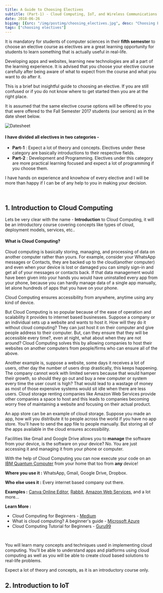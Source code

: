 ```yaml
---
title: A Guide to Choosing Electives
subtitle: (Part-1) - Cloud Computing, IoT, and Wireless Communications
date: 2018-06-26
bigimg: [{src: "/img/postimg/choosing_electives.jpg", desc: "Choosing Electives"}]
tags: ["choosing electives"]
---
```

It is mandatory for students of computer sciences in their **fifth semester** to choose an elective course as electives are a great learning opportunity for students to learn something that is actually useful in real-life.

Developing apps and websites, learning new technologies are all a part of the learning experience.
It is advised that you choose your elective course carefully after being aware of what to expect from the course and what you want to do after it.

This is a brief but insightful guide to choosing an elective. If you are still confused or if you do not know where to get started then you are at the right place.

It is assumed that the same elective course options will be offered to you that were offered to the Fall Semester 2017 students (our seniors) as in the date sheet below.

![Datesheet](/img/Datesheet.JPG)
<br>
#### I have divided all electives in two categories -
- **Part-1** : Expect a lot of theory and concepts. Electives under these category are basically introductions to their respective fields.
- **Part-2** : Development and Programming. Electives under this category are more practical learning focused and expect a lot of programming if you choose them.

I have hands on experience and knowhow of every elective and I will be more than happy if I can be of any help to you in making your decision.

<br>

## 1. Introduction to Cloud Computing
Lets be very clear with the name - **Introduction** to Cloud Computing, it will be an introductory course covering concepts like types of cloud, deployment models, services, etc..

#### What is Cloud Computing?
Cloud computing is basically storing, managing, and processing of data on another computer rather than yours.
For example, consider your WhatsApp messages or Contacts, they are backed up to the cloud(another computer) and even when your device is lost or damaged you can simply sign-in and get all of your messages or contacts back. If that data management would have been given into your hands you would have uninstalled every app from your phone, because you can hardly manage data of a single app manually, let alone hundreds of apps that you have on your phone.

Cloud Computing ensures accessibility from anywhere, anytime using any kind of device.

But Cloud Computing is so popular because of the ease of operation and scalability it provides to internet based businesses. Suppose a company or an individual sets up a website and wants to host it. How will they do it without cloud computing? They can just host it on their computer and give people address to their computer. But, can they ensure that they will be accessible every time?, even at night, what about when they are not around? Cloud Computing solves this by allowing companies to host their websites on another computers from people/firms who can ensure all of the above.

Another example is, suppose a website, some days it receives a lot of users, other day the number of users drop drastically, this keeps happening. The company cannot work with limited servers because that would hamper their growth, so should they go out and buy a new computer or system every time the user count is high? That would lead to a wastage of money as most of those expensive systems would sit idle when there are less users. Cloud storage renting companies like Amazon Web Services provide other companies a space to host and this leads to companies becoming worry free of maintaining a website and focusing on their actual product.

An app store can be an example of cloud storage. Suppose you made an app, how will you distribute it to people across the world if you have no app store. You'll have to send the app file to people manually. But storing all of the apps available in the cloud ensures accessibility.

Facilities like Gmail and Google Drive allows you to **manage** the software from your device, is the software on your device? No. You are just accessing it and managing it from your phone or computer.

With the help of Cloud Computing you can now execute your code on an [IBM Quantum Computer](https://quantumexperience.ng.bluemix.net/qx) from your home that too from **any** device!

**Where you use it :** WhatsApp, Gmail, Google Drive, Dropbox.

**Who else uses it :** Every internet based company out there.

**Examples :** [Canva Online Editor](https://photo-editor.canva.com/), [Rabbit](https://www.rabb.it/), [Amazon Web Services](https://aws.amazon.com/), and a lot more...

**Learn More :**

- Cloud Computing for Beginners - [Medium](https://medium.com/@vickynimbalkar/cloud-computing-for-beginners-ceb417658912)
- What is cloud computing? A beginner's guide - [Microsoft Azure](https://azure.microsoft.com/en-in/overview/what-is-cloud-computing/)
- Cloud Computing Tutorial for Beginners - [Guru99](https://www.guru99.com/cloud-computing-for-beginners.html)

<br>

You will learn many concepts and techniques used in implementing cloud computing. You'll be able to understand apps and platforms using cloud computing as well as you will be able to create cloud based solutions to real-life problems.

Expect a lot of theory and concepts, as it is an introductory course only.

## 2. Introduction to IoT
